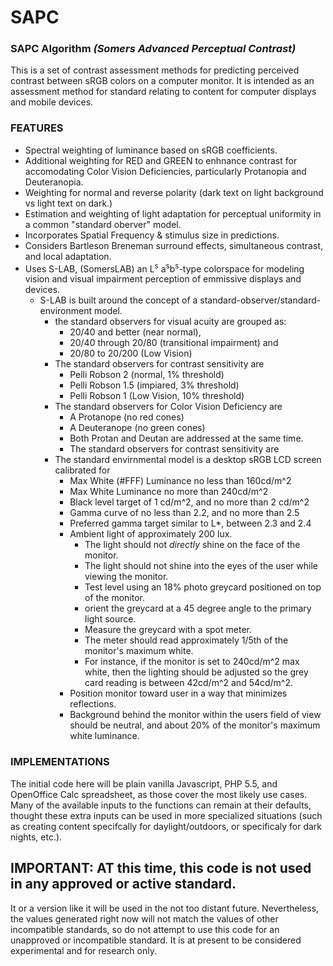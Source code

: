 # SAPC
### SAPC Algorithm _(Somers Advanced Perceptual Contrast)_

This is a set of contrast assessment methods for predicting perceived contrast between sRGB colors on a computer monitor. It is intended as an assessment method for standard relating to content for computer displays and mobile devices.

### FEATURES

* Spectral weighting of luminance based on sRGB coefficients.
* Additional weighting for RED and GREEN to enhnance contrast for accomodating Color Vision Deficiencies, particularly Protanopia and Deuteranopia. 
* Weighting for normal and reverse polarity (dark text on light background vs light text on dark.)
* Estimation and weighting of light adaptation for perceptual uniformity in a common "standard oberver" model.
* Incorporates Spatial Frequency & stimulus size in predictions.
* Considers Bartleson Breneman surround effects, simultaneous contrast, and local adaptation.
* Uses S-LAB, (SomersLAB) an L<sup>s</sup> a<sup>s</sup>b<sup>s</sup>-type colorspace for modeling vision and visual impairment perception of emmissive displays and devices. 
    * S-LAB is built around the concept of a standard-observer/standard-environment model.
        * the standard observers for visual acuity are grouped as: 
            * 20/40 and better (near normal), 
            * 20/40 through 20/80 (transitional impairment) and
            * 20/80 to 20/200 (Low Vision)
        * The standard observers for contrast sensitivity are
            * Pelli Robson 2 (normal, 1% threshold)  
            * Pelli Robson 1.5 (impiared, 3% threshold)  
            * Pelli Robson 1 (Low Vision, 10% threshold)
        * The standard observers for Color Vision Deficiency are
            * A Protanope (no red cones)
            * A Deuteranope (no green cones)
            * Both Protan and Deutan are addressed at the same time.
            * The standard observers for contrast sensitivity are
        * The standard envirnmental model is a desktop sRGB LCD screen calibrated for 
            * Max White (#FFF) Luminance no less than 160cd/m^2 
            * Max White Luminance no more than 240cd/m^2 
            * Black level target of 1 cd/m^2, and no more than 2 cd/m^2
            * Gamma curve of no less than 2.2, and no more than 2.5
            * Preferred gamma target similar to L*, between 2.3 and 2.4
            * Ambient light of approximately 200 lux.
                * The light should not _directly_ shine on the face of the monitor.
                * The light should not shine into the eyes of the user while viewing the monitor.
                * Test level using an 18% photo greycard positioned on top of the monitor.
                * orient the greycard at a 45 degree angle to the primary light source.
                * Measure the greycard with a spot meter.
                * The meter should read approximately 1/5th of the monitor's maximum white.
                * For instance, if the monitor is set to 240cd/m^2 max white, then the lighting should be adjusted so the grey card reading is between 42cd/m^2 and 54cd/m^2.
            * Position monitor toward user in a way that minimizes reflections.
            * Background behind the monitor within the users field of view should be neutral, and about 20% of the monitor's maximum white luminance.

### IMPLEMENTATIONS

The initial code here will be plain vanilla Javascript, PHP 5.5, and OpenOffice Calc spreadsheet, as those cover the most likely use cases. Many of the available inputs to the functions can remain at their defaults, thought these extra inputs can be used in more specialized situations (such as creating content specifcally for daylight/outdoors, or specificaly for dark nights, etc.).

## IMPORTANT: AT this time, this code is not used in any approved or active standard.
It or a version like it will be used in the not too distant future. Nevertheless, the values generated right now will not match the values of other incompatible standards, so do not attempt to use this code for an unapproved or incompatible standard. It is at present to be considered experimental and for research only.

